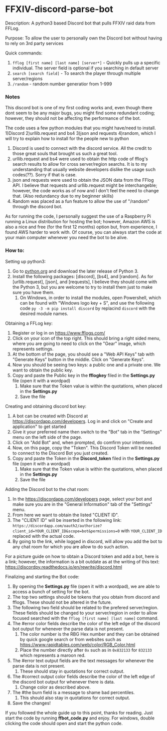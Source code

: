 # FFXIV-discord-parse-bot

Description: A python3 based Discord bot that pulls FFXIV raid data from FFLog.

Purpose: To allow the user to personally own the Discord bot without having to rely on 3rd party services

Quick commands:
1) `fflog [first name] [last name] [server*]` - Quickly pulls up a specific individual. The server field is optional if you searching in default server
2) `search [search field]` - To search the player through multiple server/regions
3) `/random` - random number generatior from 1-999

### Notes
This discord bot is one of my first coding works and, even though there dont seem to be any major bugs, 
you might find some redundant coding; however, they should not be affecting the performance of the bot.

The code uses a few python modules that you might have/need to install. 1)Discord 2)urllib.request and bs4 
3)json and requests 4)random, which I will try to explain how to install for the people new to python

1) Discord is used to connect with the discord service. All the credit to those great souls that brought us such a great tool.
2) urllib.request and bs4 were used to obtain the http code of fflog's search results to allow for cross server/region searchs.
It is to my understanding that usually website developers dislike the usage such codes(??). Sorry if that is case.
3) json and requests were used to obtain the JSON data from the FFlog API. I believe that requests and urllib.request might be interchangeble;
however, the code works as of now and I don't feel the need to change that. (Also redundancy due to my beginner skills)
4) Random was placed as a fun feature to allow the use of "/random" through the discord bot.

As for running the code, I personally suggest the use of a Raspberry Pi running a Linux distribution for hosting the bot; 
however, Amazon AWS is also a nice and free (for the first 12 months) option but, from experience, I found AWS harder to work with.
Of course, you can always start the code at your main computer whenever you need the bot to be alive.

### How to:
Setting up python3: 
1. Go to [python.org](http://python.org) and download the later release of Python 3.
1. Install the following packages: [discord], [bs4], and [random]. As for [urllib.request], [json], and [requests], I believe they should come with the Python 3, but you are welcome to try to install them just to make sure you have them. 
    1. On Windows, in order to install the modules, open Powershell, which can be found with "Windows logo key + S", and use the following code `py -3 -m pip install discord` by replacind `discord` with the desired module names.
    
Obtaining a FFLog key:
1. Register or log in on https://www.fflogs.com/
1. Click on your icon of the top right. This should bring a right sided menu, where you are going to need to click on the "Gear" image, which represents settings.
1. At the bottom of the page, you should see a "Web API Keys" tab with "Generate Keys" button in the middle. Click on "Generate Keys".
1. Now you should be seeing two keys: a public one and a private one. We want to obtain the public key.
1. Copy and paste the Public key in the **fflogkey** filed in the **Settings.py** file (open it with a wordpad)
    1. Make sure that the Token value is within the quotations, when placed in the **Settings.py**
    1. Save the file

    
Creating and obtaining discord bot key:
1. A bot can be created with Discord at https://discordapp.com/developers. Log in and click on "Create and application" to get started
1. Give it your preferred name then switch to the "Bot" tab in the "Settings" menu on the left side of the page.
1. Click on "Add Bot" and, when prompted,  do comfirm your intentions.
1. Now, on this page, copy the "Token". This Discord Token will be needed to connect to the Discord Bot you just created.
1. Copy and paste the Token in the **Discord_token** filed in the **Settings.py** file (open it with a wordpad)
    1. Make sure that the Token value is within the quotations, when placed in the **Settings.py**
    1. Save the file
    
Adding the Discord bot to the chat room:
1. In the https://discordapp.com/developers page, select your bot and make sure you are in the "General Information" tab of the "Settings" menu.
1. From here we want to obtain the listed "CLIENT ID".
1. The "CLIENT ID" will be inserted in the following link: `https://discordapp.com/oauth2/authorize?client_id=YOUR_CLIENT_ID&scope=bot&permissions=0` with `YOUR_CLIENT_ID` replaced with the actual code.
1. By going to the link, while logged in discord, will allow you add the bot to any chat room for which you are allow to do such action.

For a picture guide on how to obtain a Discord token and add a bot, here is a link; however, the information is a bit outdate as at the writing of this text: https://discordpy.readthedocs.io/en/rewrite/discord.html

Finalizing and starting the Bot code:
1. By opening the **Settings.py** file (open it with a wordpad), we are able to access a bunch of setting for the bot.
1. The top two settings should be tokens that you obtain from discord and fflogs. These should not be altered in the future.
1. The following two field should be related to the prefered server/region. These fields should be changed to your server/region in order to allow focused searched with the `fflog [first name] [last name]` command.
1. The #error color fields describe the color of the left edge of the discord bot output for whenever the parse data is not present.
    1. The color number is the RBG Hex number and they can be obtained by quick google search or from websites such as https://www.rapidtables.com/web/color/RGB_Color.html
    1. Place the number directly after `0x` such as in `0x832133` for `832133` which represents a maroon red.
1. The #error text output fields are the text messages for whenever the parse data is not present. 
    1. These should stay in quotations for correct output.
1. The #correct output color fields describe the color of the left edge of the discord bot output for whenever there is data.
    1. Change color as described above.
1. The #the burn field is a message to shame bad percentiles.
    1. This should also stay in quotations for correct output.
1. Save the changes!
    
If you followed the whole guide up to this point, thanks for reading. Just start the code by running **ffbot_code.py** and enjoy. For windows, double clicking the code should open and start the python code.
